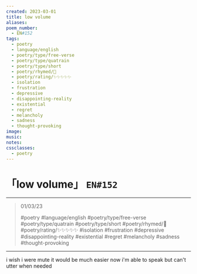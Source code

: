 ```yaml
---
created: 2023-03-01
title: low volume
aliases:
poem_number:
  - EN#152
tags:
  - poetry
  - language/english
  - poetry/type/free-verse
  - poetry/type/quatrain
  - poetry/type/short
  - poetry/rhymed/🔴
  - poetry/rating/✨✨✨✨✨
  - isolation
  - frustration
  - depressive
  - disappointing-reality
  - existential
  - regret
  - melancholy
  - sadness
  - thought-provoking
image:
music:
notes:
cssclasses:
  - poetry
---
```

# 「low volume」 `EN#152`

---

> 01/03/23
> 
> #poetry 
> #language/english 
> #poetry/type/free-verse #poetry/type/quatrain #poetry/type/short 
> #poetry/rhymed/🔴 
> #poetry/rating/✨✨✨✨✨ 
> #isolation #frustration #depressive #disappointing-reality #existential #regret #melancholy #sadness #thought-provoking 

---

i wish i were mute
it would be much easier
now i'm able to speak
but can't utter when needed